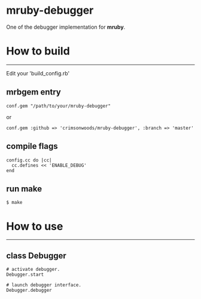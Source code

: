 mruby-debugger
====

One of the debugger implementation for __mruby__.

# How to build
----

Edit your 'build_config.rb'

## mrbgem entry

    conf.gem "/path/to/your/mruby-debugger"

or

    conf.gem :github => 'crimsonwoods/mruby-debugger', :branch => 'master'

## compile flags

    config.cc do |cc|
      cc.defines << 'ENABLE_DEBUG'
    end

## run make

    $ make


# How to use
----

## class Debugger

    # activate debugger.
    Debugger.start

    # launch debugger interface.
    Debugger.debugger
